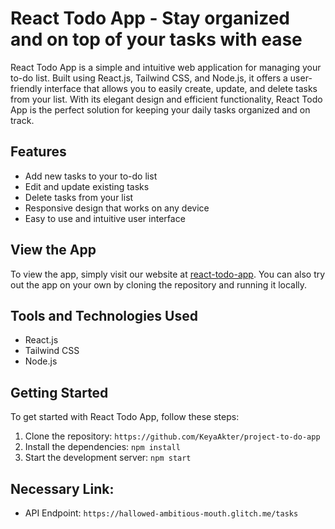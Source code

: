# React Todo App - Stay organized and on top of your tasks with ease

React Todo App is a simple and intuitive web application for managing your to-do list. Built using React.js, Tailwind CSS, and Node.js, it offers a user-friendly interface that allows you to easily create, update, and delete tasks from your list. With its elegant design and efficient functionality, React Todo App is the perfect solution for keeping your daily tasks organized and on track.

## Features

- Add new tasks to your to-do list
- Edit and update existing tasks
- Delete tasks from your list
- Responsive design that works on any device
- Easy to use and intuitive user interface

## View the App

To view the app, simply visit our website at [react-todo-app](https://react-todo-app-website.netlify.app/). You can also try out the app on your own by cloning the repository and running it locally.

## Tools and Technologies Used

- React.js
- Tailwind CSS
- Node.js

## Getting Started

To get started with React Todo App, follow these steps:

1. Clone the repository: `https://github.com/KeyaAkter/project-to-do-app`
2. Install the dependencies: `npm install`
3. Start the development server: `npm start`

## Necessary Link:

- API Endpoint: `https://hallowed-ambitious-mouth.glitch.me/tasks`
